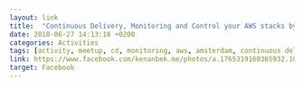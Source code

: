 ```yaml
---
layout: link
title:  "Continuous Delivery, Monitoring and Control your AWS stacks by AWS Amsterdam"
date: 2018-06-27 14:13:18 +0200
categories: Activities
tags: [activity, meetup, cd, monitoring, aws, amsterdam, continuous delivery]
link: https://www.facebook.com/kenanbek.me/photos/a.1765319160365932.1073741828.1764805340417314/2182742898623554/
target: Facebook
---
```

